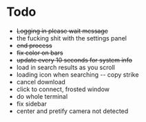 Todo
=====
* ~~Logging in please wait message~~
* the fucking shit with the settings panel
* ~~end process~~
* ~~fix color on bars~~
* ~~update every 10 seconds for system info~~
* load in search results as you scroll
* loading icon when searching -- copy strike
* cancel download
* click to connect, frosted window
* do whole terminal
* fix sidebar
* center and pretify camera not detected
